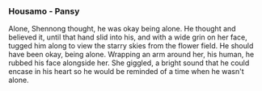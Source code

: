### Housamo - Pansy

Alone, Shennong thought, he was okay being alone. He thought and believed it, until that hand slid into his, and with a wide grin on her face, tugged him along to view the starry skies from the flower field. He should have been okay, being alone.
Wrapping an arm around her, his human, he rubbed his face alongside her. She giggled, a bright sound that he could encase in his heart so he would be reminded of a time when he wasn't alone.
